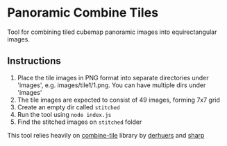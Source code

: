 # Panoramic Combine Tiles

Tool for combining tiled cubemap panoramic images into equirectangular images.

## Instructions
1. Place the tile images in PNG format into separate directories under 'images', e.g. images/tile1/1.png. You can have multiple dirs under 'images'
2. The tile images are expected to consist of 49 images, forming 7x7 grid
3. Create an empty dir called `stitched`
4. Run the tool using `node index.js`
5. Find the stitched images on `stitched` folder

This tool relies heavily on [combine-tile](https://github.com/derhuerst/combine-tiles) library by [derhuers](https://github.com/derhuerst) and [sharp](https://www.npmjs.com/package/sharp)